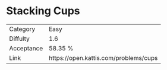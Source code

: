 # Stacking Cups

<table>
    <tr>
        <td>Category</td>
        <td>Easy</td>
    </tr>
    <tr>
        <td>Diffulty</td>
        <td>1.6</td>
    </tr>
    <tr>
        <td>Acceptance</td>
        <td>58.35 %</td>
    </tr>
    <tr>
        <td>Link</td>
        <td>https://open.kattis.com/problems/cups</td>
    </tr>
</table>